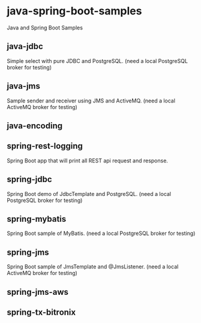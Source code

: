 # java-spring-boot-samples
Java and Spring Boot Samples

## java-jdbc
Simple select with pure JDBC and PostgreSQL. (need a local PostgreSQL broker for testing)

## java-jms
Sample sender and receiver using JMS and ActiveMQ. (need a local ActiveMQ broker for testing)

## java-encoding

## spring-rest-logging
Spring Boot app that will print all REST api request and response.

## spring-jdbc
Spring Boot demo of JdbcTemplate and PostgreSQL. (need a local PostgreSQL broker for testing)

## spring-mybatis
Spring Boot sample of MyBatis. (need a local PostgreSQL broker for testing)

## spring-jms
Spring Boot sample of JmsTemplate and @JmsListener. (need a local ActiveMQ broker for testing)

## spring-jms-aws

## spring-tx-bitronix